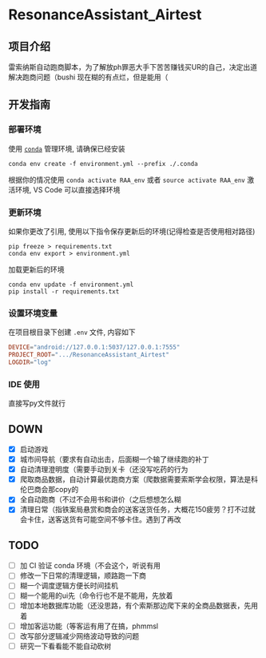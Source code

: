 # ResonanceAssistant_Airtest

## 项目介绍

雷索纳斯自动跑商脚本，为了解放ph罪恶大手下苦苦赚钱买UR的自己，决定出道解决跑商问题（bushi
现在糊的有点烂，但是能用（


## 开发指南

### 部署环境

使用 [`conda`](https://www.anaconda.com/) 管理环境, 请确保已经安装

```shell
conda env create -f environment.yml --prefix ./.conda
```

根据你的情况使用 `conda activate RAA_env` 或者 `source activate RAA_env` 激活环境, VS Code 可以直接选择环境

### 更新环境

如果你更改了引用, 使用以下指令保存更新后的环境(记得检查是否使用相对路径)

```shell
pip freeze > requirements.txt
conda env export > environment.yml
```

加载更新后的环境

```shell
conda env update -f environment.yml
pip install -r requirements.txt
```

### 设置环境变量

在项目根目录下创建 `.env` 文件, 内容如下

```conf
DEVICE="android://127.0.0.1:5037/127.0.0.1:7555"
PROJECT_ROOT=".../ResonanceAssistant_Airtest"
LOGDIR="log"
```

### IDE 使用

直接写py文件就行

## DOWN

- [x] 启动游戏
- [x] 城市间导航（要求有自动出击，后面糊一个输了继续跑的补丁
- [x] 自动清理澄明度（需要手动到关卡（还没写吃药的行为
- [x] 爬取商品数据，自动计算最优跑商方案（爬数据需要索斯学会权限，算法是科伦巴商会那copy的
- [x] 全自动跑商（不过不会用书和讲价（之后想想怎么糊
- [x] 清理日常（指铁案局悬赏和商会的送客送货任务，大概花150疲劳？打不过就会卡住，送客送货有可能空间不够卡住。遇到了再改

## TODO

- [ ] 加 CI 验证 conda 环境（不会这个，听说有用
- [ ] 修改一下日常的清理逻辑，顺路跑一下商
- [ ] 糊一个调度逻辑方便长时间挂机
- [ ] 糊一个能用的ui先（命令行也不是不能用，先放着
- [ ] 增加本地数据库功能（还没思路，有个索斯那边爬下来的全商品数据表，先用着
- [ ] 增加客运功能（等客运有用了在搞，phmmsl
- [ ] 改写部分逻辑减少网络波动导致的问题
- [ ] 研究一下看看能不能自动砍树
